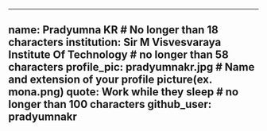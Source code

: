 

---
name: Pradyumna KR # No longer than 18 characters
institution: Sir M Visvesvaraya Institute Of Technology  # no longer than 58 characters
profile_pic: pradyumnakr.jpg # Name and extension of your profile picture(ex. mona.png)
quote: Work while they sleep # no longer than 100 characters
github_user: pradyumnakr
---
